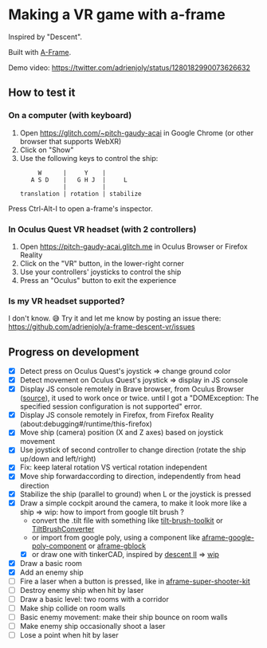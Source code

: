 # Making a VR game with a-frame

Inspired by "Descent".

Built with [A-Frame](https://aframe.io).

Demo video: https://twitter.com/adrienjoly/status/1280182990073626632

## How to test it

### On a computer (with keyboard)

1. Open https://glitch.com/~pitch-gaudy-acai in Google Chrome (or other browser that supports WebXR)
2. Click on "Show"
3. Use the following keys to control the ship:
   ```
        W      |     Y    |
      A S D    |   G H J  |     L
               |          |
   translation | rotation | stabilize
   ```

Press Ctrl-Alt-I to open a-frame's inspector.

### In Oculus Quest VR headset (with 2 controllers)

1. Open https://pitch-gaudy-acai.glitch.me in Oculus Browser or Firefox Reality
2. Click on the "VR" button, in the lower-right corner
3. Use your controllers' joysticks to control the ship
4. Press an "Oculus" button to exit the experience

### Is my VR headset supported?

I don't know. 😅 Try it and let me know by posting an issue there: https://github.com/adrienjoly/a-frame-descent-vr/issues

## Progress on development

- [x] Detect press on Oculus Quest's joystick => change ground color
- [x] Detect movement on Oculus Quest's joystick => display in JS console
- [x] Display JS console remotely in Brave browser, from Oculus Browser ([source](https://developer.oculus.com/documentation/oculus-browser/browser-remote-debugging/?device=QUEST)), it used to work once or twice. until I got a "DOMException: The specified session configuration is not supported" error.
- [x] Display JS console remotely in Firefox, from Firefox Reality (about:debugging#/runtime/this-firefox)
- [x] Move ship (camera) position (X and Z axes) based on joystick movement
- [x] Use joystick of second controller to change direction (rotate the ship up/down and left/right)
- [x] Fix: keep lateral rotation VS vertical rotation independent
- [x] Move ship forwardaccording to direction, independently from head direction
- [x] Stabilize the ship (parallel to ground) when L or the joystick is pressed
- [x] Draw a simple cockpit around the camera, to make it look more like a ship => wip: how to import from google tilt brush ?
   - convert the .tilt file with something like [tilt-brush-toolkit](https://github.com/googlevr/tilt-brush-toolkit) or [TiltBrushConverter](https://github.com/DrHibbitts/TiltBrushConverter)
   - or import from google poly, using a component like [aframe-google-poly-component](https://github.com/mattrei/aframe-google-poly-component) or [aframe-gblock](https://github.com/archilogic-com/aframe-gblock)
   - [x] or draw one with tinkerCAD, inspired by [descent II](https://lparchive.org/Descent-II/) => [wip](https://www.tinkercad.com/things/is4G4UpZnln-epic-stantia/edit)
- [x] Draw a basic room
- [x] Add an enemy ship
- [ ] Fire a laser when a button is pressed, like in [aframe-super-shooter-kit](https://github.com/supermedium/aframe-super-shooter-kit/blob/master/README.md)
- [ ] Destroy enemy ship when hit by laser
- [ ] Draw a basic level: two rooms with a corridor
- [ ] Make ship collide on room walls
- [ ] Basic enemy movement: make their ship bounce on room walls
- [ ] Make enemy ship occasionally shoot a laser
- [ ] Lose a point when hit by laser
